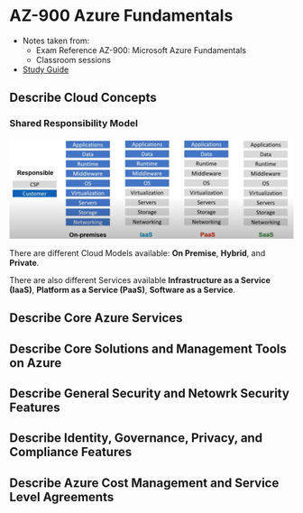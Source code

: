 # AZ-900 Azure Fundamentals

* Notes taken from:
  * Exam Reference AZ-900: Microsoft Azure Fundamentals
  * Classroom sessions
* [Study Guide](https://query.prod.cms.rt.microsoft.com/cms/api/am/binary/RE3WzVA)

## Describe Cloud Concepts 

### Shared Responsibility Model

![](img/shared_responsibility_model.PNG)

There are different Cloud Models available: **On Premise**, **Hybrid**, and **Private**. <br />

There are also different Services available **Infrastructure as a Service (IaaS)**, **Platform as a Service (PaaS)**, **Software as a Service**.

## Describe Core Azure Services

## Describe Core Solutions and Management Tools on Azure

## Describe General Security and Netowrk Security Features

## Describe Identity, Governance, Privacy, and Compliance Features

## Describe Azure Cost Management and Service Level Agreements